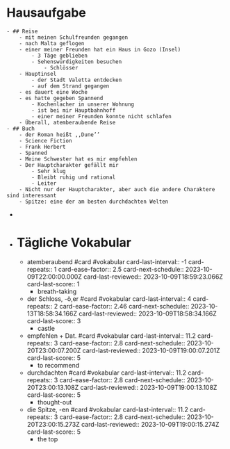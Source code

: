 # Hausaufgabe
	- ## Reise
		- mit meinen Schulfreunden gegangen
		- nach Malta geflogen
		- einer meiner Freunden hat ein Haus in Gozo (Insel)
			- 3 Täge geblieben
			- Sehenswürdigkeiten besuchen
				- Schlösser
		- Hauptinsel
			- der Stadt Valetta entdecken
			- auf dem Strand gegangen
		- es dauert eine Woche
		- es hatte gegeben Spannend
			- Kochenlacher in unserer Wohnung
			- ist bei mir Hauptbahnhoff
			- einer meiner Freunden konnte nicht schlafen
		- Überall, atemberaubende Reise
	- ## Buch
		- der Roman heißt ,,Dune’’
		- Science Fiction
		- Frank Herbert
		- Spanned
		- Meine Schwester hat es mir empfehlen
		- Der Hauptcharakter gefällt mir
			- Sehr klug
			- Bleibt ruhig und rational
			- Leiter
		- Nicht nur der Hauptcharakter, aber auch die andere Charaktere sind interessant
		- Spitze: eine der am besten durchdachten Welten
-
- # Tägliche Vokabular
	- atemberaubend #card #vokabular
	  card-last-interval:: -1
	  card-repeats:: 1
	  card-ease-factor:: 2.5
	  card-next-schedule:: 2023-10-09T22:00:00.000Z
	  card-last-reviewed:: 2023-10-09T18:59:23.066Z
	  card-last-score:: 1
		- breath-taking
	- der Schloss, -ö,er #card #vokabular
	  card-last-interval:: 4
	  card-repeats:: 2
	  card-ease-factor:: 2.46
	  card-next-schedule:: 2023-10-13T18:58:34.166Z
	  card-last-reviewed:: 2023-10-09T18:58:34.166Z
	  card-last-score:: 3
		- castle
	- empfehlen + Dat. #card #vokabular
	  card-last-interval:: 11.2
	  card-repeats:: 3
	  card-ease-factor:: 2.8
	  card-next-schedule:: 2023-10-20T23:00:07.200Z
	  card-last-reviewed:: 2023-10-09T19:00:07.201Z
	  card-last-score:: 5
		- to recommend
	- durchdachten #card #vokabular
	  card-last-interval:: 11.2
	  card-repeats:: 3
	  card-ease-factor:: 2.8
	  card-next-schedule:: 2023-10-20T23:00:13.108Z
	  card-last-reviewed:: 2023-10-09T19:00:13.108Z
	  card-last-score:: 5
		- thought-out
	- die Spitze, -en #card #vokabular
	  card-last-interval:: 11.2
	  card-repeats:: 3
	  card-ease-factor:: 2.8
	  card-next-schedule:: 2023-10-20T23:00:15.273Z
	  card-last-reviewed:: 2023-10-09T19:00:15.274Z
	  card-last-score:: 5
		- the top